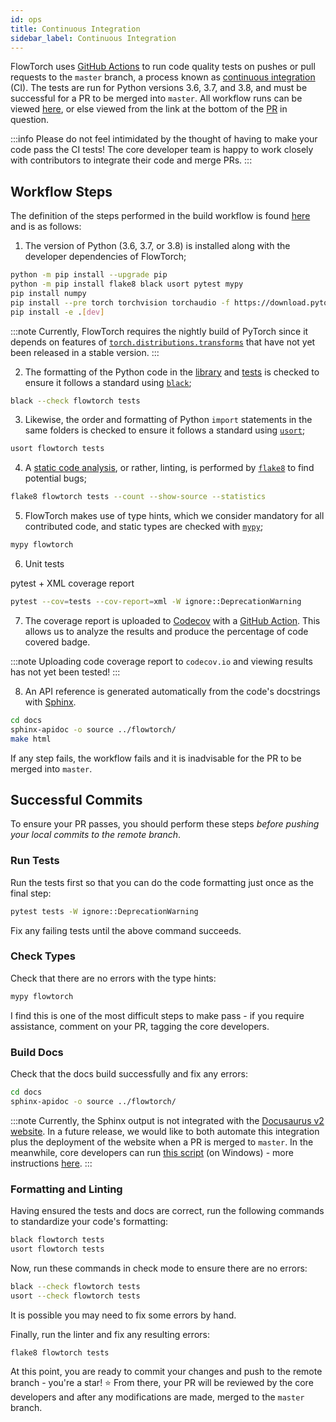 ```yaml
---
id: ops
title: Continuous Integration
sidebar_label: Continuous Integration
---
```


FlowTorch uses [GitHub Actions](https://docs.github.com/en/actions) to run code quality tests on pushes or pull requests to the `master` branch, a process known as [continuous integration](https://en.wikipedia.org/wiki/Continuous_integration) (CI). The tests are run for Python versions 3.6, 3.7, and 3.8, and must be successful for a PR to be merged into `master`. All workflow runs can be viewed [here](https://github.com/facebookincubator/flowtorch/actions), or else viewed from the link at the bottom of the [PR](https://github.com/facebookincubator/flowtorch/pulls) in question.

:::info
Please do not feel intimidated by the thought of having to make your code pass the CI tests! The core developer team is happy to work closely with contributors to integrate their code and merge PRs.
:::

## Workflow Steps
The definition of the steps performed in the build workflow is found [here](https://github.com/facebookincubator/flowtorch/blob/master/.github/workflows/python-package.yml) and is as follows:

1. The version of Python (3.6, 3.7, or 3.8) is installed along with the developer dependencies of FlowTorch;
```bash
python -m pip install --upgrade pip
python -m pip install flake8 black usort pytest mypy
pip install numpy
pip install --pre torch torchvision torchaudio -f https://download.pytorch.org/whl/nightly/cpu/torch_nightly.html
pip install -e .[dev]
```
:::note
Currently, FlowTorch requires the nightly build of PyTorch since it depends on features of [`torch.distributions.transforms`](https://github.com/pytorch/pytorch/blob/master/torch/distributions/transforms.py) that have not yet been released in a stable version.
:::

2. The formatting of the Python code in the [library](https://github.com/facebookincubator/flowtorch/tree/master/flowtorch) and [tests](https://github.com/facebookincubator/flowtorch/tree/master/tests) is checked to ensure it follows a standard using [`black`](https://black.readthedocs.io/en/stable/);
```bash
black --check flowtorch tests
```
3. Likewise, the order and formatting of Python `import` statements in the same folders is checked to ensure it follows a standard using [`usort`](https://usort.readthedocs.io/en/stable/);
```bash
usort flowtorch tests
```
4. A [static code analysis](https://en.wikipedia.org/wiki/Static_program_analysis), or rather, linting, is performed by [`flake8`](https://flake8.pycqa.org/en/latest/) to find potential bugs;
```bash
flake8 flowtorch tests --count --show-source --statistics
```
5. FlowTorch makes use of type hints, which we consider mandatory for all contributed code, and static types are checked with [`mypy`](https://github.com/python/mypy);
```bash
mypy flowtorch
```
6. Unit tests

pytest + XML coverage report
```bash
pytest --cov=tests --cov-report=xml -W ignore::DeprecationWarning
```

7. The coverage report is uploaded to [Codecov](https://about.codecov.io/) with a [GitHub Action](https://github.com/codecov/codecov-action). This allows us to analyze the results and produce the percentage of code covered badge.

:::note
Uploading code coverage report to `codecov.io` and viewing results has not yet been tested!
:::

8. An API reference is generated automatically from the code's docstrings with [Sphinx](https://www.sphinx-doc.org/en/master/).
```bash
cd docs
sphinx-apidoc -o source ../flowtorch/
make html
```
If any step fails, the workflow fails and it is inadvisable for the PR to be merged into `master`.

## Successful Commits
To ensure your PR passes, you should perform these steps *before pushing your local commits to the remote branch*.

### Run Tests
Run the tests first so that you can do the code formatting just once as the final step:
```bash
pytest tests -W ignore::DeprecationWarning
```
Fix any failing tests until the above command succeeds.

### Check Types
Check that there are no errors with the type hints:
```bash
mypy flowtorch
```
I find this is one of the most difficult steps to make pass - if you require assistance, comment on your PR, tagging the core developers.

### Build Docs
Check that the docs build successfully and fix any errors:
```bash
cd docs
sphinx-apidoc -o source ../flowtorch/
```
:::note
Currently, the Sphinx output is not integrated with the [Docusaurus v2 website](https://flowtorch.ai/api). In a future release, we would like to both automate this integration plus the deployment of the website when a PR is merged to `master`. In the meanwhile, core developers can run [this script](https://github.com/facebookincubator/flowtorch/blob/master/deploy-website-windows.bat) (on Windows) - more instructions [here](https://github.com/facebookincubator/flowtorch/tree/master/website).
:::

### Formatting and Linting
Having ensured the tests and docs are correct, run the following commands to standardize your code's formatting:
```bash
black flowtorch tests
usort flowtorch tests
```
Now, run these commands in check mode to ensure there are no errors:
```bash
black --check flowtorch tests
usort --check flowtorch tests
```
It is possible you may need to fix some errors by hand.

Finally, run the linter and fix any resulting errors:
```bash
flake8 flowtorch tests
```
At this point, you are ready to commit your changes and push to the remote branch - you're a star! :star: From there, your PR will be reviewed by the core developers and after any modifications are made, merged to the `master` branch.
